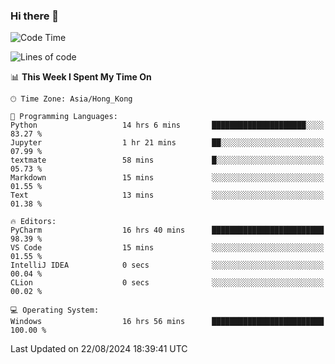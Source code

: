 ### Hi there 👋

<!--
**RoiexLee/RoiexLee** is a ✨ _special_ ✨ repository because its `README.md` (this file) appears on your GitHub profile.

Here are some ideas to get you started:

- 🔭 I’m currently working on ...
- 🌱 I’m currently learning ...
- 👯 I’m looking to collaborate on ...
- 🤔 I’m looking for help with ...
- 💬 Ask me about ...
- 📫 How to reach me: ...
- 😄 Pronouns: ...
- ⚡ Fun fact: ...
-->

<!--START_SECTION:waka-->
![Code Time](http://img.shields.io/badge/Code%20Time-672%20hrs%2037%20mins-blue)

![Lines of code](https://img.shields.io/badge/From%20Hello%20World%20I%27ve%20Written-38.4%20thousand%20lines%20of%20code-blue)

📊 **This Week I Spent My Time On** 

```text
🕑︎ Time Zone: Asia/Hong_Kong

💬 Programming Languages: 
Python                   14 hrs 6 mins       █████████████████████░░░░   83.27 % 
Jupyter                  1 hr 21 mins        ██░░░░░░░░░░░░░░░░░░░░░░░   07.99 % 
textmate                 58 mins             █░░░░░░░░░░░░░░░░░░░░░░░░   05.73 % 
Markdown                 15 mins             ░░░░░░░░░░░░░░░░░░░░░░░░░   01.55 % 
Text                     13 mins             ░░░░░░░░░░░░░░░░░░░░░░░░░   01.38 % 

🔥 Editors: 
PyCharm                  16 hrs 40 mins      █████████████████████████   98.39 % 
VS Code                  15 mins             ░░░░░░░░░░░░░░░░░░░░░░░░░   01.55 % 
IntelliJ IDEA            0 secs              ░░░░░░░░░░░░░░░░░░░░░░░░░   00.04 % 
CLion                    0 secs              ░░░░░░░░░░░░░░░░░░░░░░░░░   00.02 % 

💻 Operating System: 
Windows                  16 hrs 56 mins      █████████████████████████   100.00 % 
```


 Last Updated on 22/08/2024 18:39:41 UTC
<!--END_SECTION:waka-->
